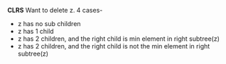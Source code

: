 **CLRS**
Want to delete z. 4 cases-
- z has no sub children
- z has 1 child
- z has 2 children, and the right child is min element in right subtree(z)
- z has 2 children, and the right child is not the min element in right subtree(z)
